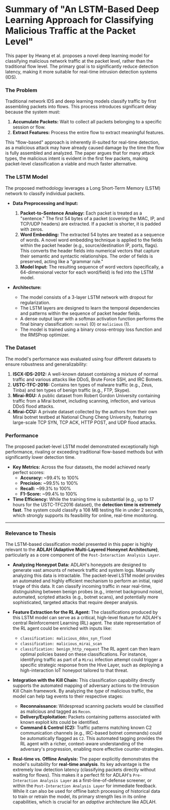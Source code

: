 # Summary of "An LSTM-Based Deep Learning Approach for Classifying Malicious Traffic at the Packet Level"

This paper by Hwang et al. proposes a novel deep learning model for classifying malicious network traffic at the packet level, rather than the traditional flow level. The primary goal is to significantly reduce detection latency, making it more suitable for real-time intrusion detection systems (IDS).

### The Problem

Traditional network IDS and deep learning models classify traffic by first assembling packets into flows. This process introduces significant delay because the system must:
1.  **Accumulate Packets:** Wait to collect all packets belonging to a specific session or flow.
2.  **Extract Features:** Process the entire flow to extract meaningful features.

This "flow-based" approach is inherently ill-suited for real-time detection, as a malicious attack may have already caused damage by the time the flow is fully assembled and analyzed. The paper argues that for many attack types, the malicious intent is evident in the first few packets, making packet-level classification a viable and much faster alternative.

### The LSTM Model

The proposed methodology leverages a Long Short-Term Memory (LSTM) network to classify individual packets.

*   **Data Preprocessing and Input:**
    1.  **Packet-to-Sentence Analogy:** Each packet is treated as a "sentence." The first 54 bytes of a packet (covering the MAC, IP, and TCP/UDP headers) are extracted. If a packet is shorter, it is padded with zeros.
    2.  **Word Embedding:** The extracted 54 bytes are treated as a sequence of words. A novel word embedding technique is applied to the fields within the packet header (e.g., source/destination IP, ports, flags). This converts the header fields into numerical vectors that capture their semantic and syntactic relationships. The order of fields is preserved, acting like a "grammar rule."
    3.  **Model Input:** The resulting sequence of word vectors (specifically, a 64-dimensional vector for each word/field) is fed into the LSTM model.

*   **Architecture:**
    *   The model consists of a 3-layer LSTM network with dropout for regularization.
    *   The LSTM layers are designed to learn the temporal dependencies and patterns within the sequence of packet header fields.
    *   A dense output layer with a softmax activation function performs the final binary classification: `normal` (0) or `malicious` (1).
    *   The model is trained using a binary cross-entropy loss function and the RMSProp optimizer.

### The Dataset

The model's performance was evaluated using four different datasets to ensure robustness and generalizability:
1.  **ISCX-IDS-2012:** A well-known dataset containing a mixture of normal traffic and various attacks like DDoS, Brute Force SSH, and IRC Botnets.
2.  **USTC-TFC-2016:** Contains ten types of malware traffic (e.g., Zeus, Tinba) and ten types of benign traffic (e.g., FTP, Skype).
3.  **Mirai-RGU:** A public dataset from Robert Gordon University containing traffic from a Mirai botnet, including scanning, infection, and various DDoS flood attacks.
4.  **Mirai-CCU:** A private dataset collected by the authors from their own Mirai botnet testbed at National Chung Cheng University, featuring large-scale TCP SYN, TCP ACK, HTTP POST, and UDP flood attacks.

### Performance

The proposed packet-level LSTM model demonstrated exceptionally high performance, rivaling or exceeding traditional flow-based methods but with significantly lower detection time.

*   **Key Metrics:** Across the four datasets, the model achieved nearly perfect scores:
    *   **Accuracy:** ~99.4% to 100%
    *   **Precision:** ~99.5% to 100%
    *   **Recall:** ~99.3% to 100%
    *   **F1-Score:** ~99.4% to 100%
*   **Time Efficiency:** While the training time is substantial (e.g., up to 17 hours for the USTC-TFC2016 dataset), the **detection time is extremely fast**. The system could classify a 108 MB testing file in under 2 seconds, which strongly supports its feasibility for online, real-time monitoring.

---

### Relevance to Thesis

The LSTM-based classification model presented in this paper is highly relevant to the **ADLAH (Adaptive Multi-Layered Honeynet Architecture)**, particularly as a core component of the `Post-Interaction Analysis Layer`.

*   **Analyzing Honeypot Data:**
    ADLAH's honeypots are designed to generate vast amounts of network traffic and system logs. Manually analyzing this data is intractable. The packet-level LSTM model provides an automated and highly efficient mechanism to perform an initial, rapid triage of this data. It can classify incoming traffic in near real-time, distinguishing between benign probes (e.g., internet background noise), automated, scripted attacks (e.g., botnet scans), and potentially more sophisticated, targeted attacks that require deeper analysis.

*   **Feature Extraction for the RL Agent:**
    The classifications produced by this LSTM model can serve as a critical, high-level feature for ADLAH's central Reinforcement Learning (RL) agent. The state representation of the RL agent could be enriched with inputs like:
    *   `classification: malicious_ddos_syn_flood`
    *   `classification: malicious_mirai_scan`
    *   `classification: benign_http_request`
    The RL agent can then learn optimal policies based on these classifications. For instance, identifying traffic as part of a `Mirai` infection attempt could trigger a specific strategic response from the Hive Layer, such as deploying a high-interaction IoT honeypot tailored to that threat.

*   **Integration with the Kill Chain:**
    This classification capability directly supports the automated mapping of adversary actions to the Intrusion Kill Chain framework. By analyzing the *type* of malicious traffic, the model can help tag events to their respective stages:
    *   **Reconnaissance:** Widespread scanning packets would be classified as malicious and tagged as `Recon`.
    *   **Delivery/Exploitation:** Packets containing patterns associated with known exploit kits could be identified.
    *   **Command & Control (C2):** Traffic patterns matching known C2 communication channels (e.g., IRC-based botnet commands) could be automatically flagged as `C2`.
    This automated tagging provides the RL agent with a richer, context-aware understanding of the adversary's progression, enabling more effective counter-strategies.

*   **Real-time vs. Offline Analysis:**
    The paper explicitly demonstrates the model's suitability for **real-time analysis**. Its key advantage is the extremely low detection latency (classifying packets directly without waiting for flows). This makes it a perfect fit for ADLAH's `Pre-Interaction Analysis Layer` as a first-line-of-defense screener, or within the `Post-Interaction Analysis Layer` for immediate feedback. While it can also be used for offline batch processing of historical data to train or retrain the model, its primary strength lies in its online capabilities, which is crucial for an *adaptive* architecture like ADLAH.